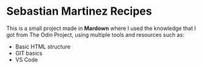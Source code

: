 # Sebastian Martinez Recipes
This is a small project made in **Mardown** where I used the knowledge that I got from The Odin Project, using multiple tools and resources such as: 
- Basic HTML structure
- GIT basics
- VS Code


